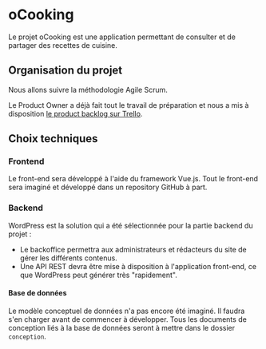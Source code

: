 # oCooking

Le projet oCooking est une application permettant de consulter et de partager des recettes de cuisine.

## Organisation du projet

Nous allons suivre la méthodologie Agile Scrum.

Le Product Owner a déjà fait tout le travail de préparation et nous a mis à disposition [le product backlog sur Trello](https://trello.com/b/cykmkH6c/sheherazade-ocooking).

## Choix techniques

### Frontend

Le front-end sera développé à l'aide du framework Vue.js. Tout le front-end sera imaginé et développé dans un repository GitHub à part.

### Backend

WordPress est la solution qui a été sélectionnée pour la partie backend du projet :

- Le backoffice permettra aux administrateurs et rédacteurs du site de gérer les différents contenus.
- Une API REST devra être mise à disposition à l'application front-end, ce que WordPress peut générer très "rapidement".

#### Base de données

Le modèle conceptuel de données n'a pas encore été imaginé. Il faudra s'en charger avant de commencer à développer. Tous les documents de conception liés à la base de données seront à mettre dans le dossier `conception`.
